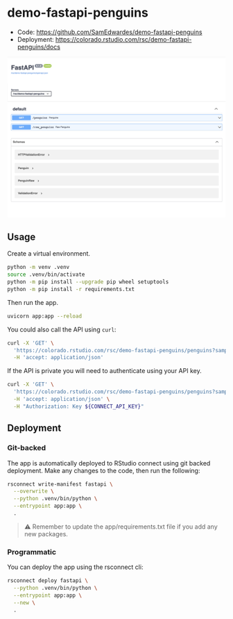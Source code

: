 # demo-fastapi-penguins

- Code: <https://github.com/SamEdwardes/demo-fastapi-penguins>
- Deployment: <https://colorado.rstudio.com/rsc/demo-fastapi-penguins/docs>

![screenshot](imgs/screenshot.png)

## Usage

Create a virtual environment.

```bash
python -m venv .venv
source .venv/bin/activate
python -m pip install --upgrade pip wheel setuptools
python -m pip install -r requirements.txt
```

Then run the app.

```bash
uvicorn app:app --reload
```

You could also call the API using `curl`:

```bash
curl -X 'GET' \
  'https://colorado.rstudio.com/rsc/demo-fastapi-penguins/penguins?sample_size=1' \
  -H 'accept: application/json'
```

If the API is private you will need to authenticate using your API key.

```bash
curl -X 'GET' \
  'https://colorado.rstudio.com/rsc/demo-fastapi-penguins/penguins?sample_size=1' \
  -H 'accept: application/json' \
  -H "Authorization: Key ${CONNECT_API_KEY}"
```

## Deployment

### Git-backed

The app is automatically deployed to RStudio connect using git backed deployment. Make any changes to the code, then run the following:

```bash
rsconnect write-manifest fastapi \
  --overwrite \
  --python .venv/bin/python \
  --entrypoint app:app \
  .
```

> ⚠️ Remember to update the app/requirements.txt file if you add any new packages.

### Programmatic

You can deploy the app using the rsconnect cli:

```bash
rsconnect deploy fastapi \
  --python .venv/bin/python \
  --entrypoint app:app \
  --new \
  .
```